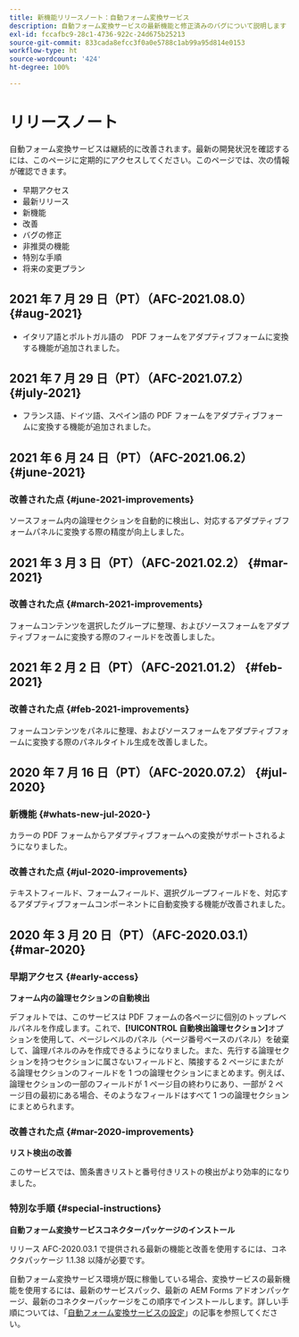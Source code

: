 ```yaml
---
title: 新機能リリースノート：自動フォーム変換サービス
description: 自動フォーム変換サービスの最新機能と修正済みのバグについて説明します
exl-id: fccafbc9-28c1-4736-922c-24d675b25213
source-git-commit: 833cada8efcc3f0a0e5788c1ab99a95d814e0153
workflow-type: ht
source-wordcount: '424'
ht-degree: 100%

---
```


# リリースノート

自動フォーム変換サービスは継続的に改善されます。最新の開発状況を確認するには、このページに定期的にアクセスしてください。このページでは、次の情報が確認できます。

* 早期アクセス
* 最新リリース
* 新機能
* 改善
* バグの修正
* 非推奨の機能
* 特別な手順
* 将来の変更プラン

## 2021 年 7 月 29 日（PT）（AFC-2021.08.0） {#aug-2021}

* イタリア語とポルトガル語の　PDF フォームをアダプティブフォームに変換する機能が追加されました。

## 2021 年 7 月 29 日（PT）（AFC-2021.07.2） {#july-2021}

* フランス語、ドイツ語、スペイン語の PDF フォームをアダプティブフォームに変換する機能が追加されました。

## 2021 年 6 月 24 日（PT）（AFC-2021.06.2） {#june-2021}

### 改善された点 {#june-2021-improvements}

ソースフォーム内の論理セクションを自動的に検出し、対応するアダプティブフォームパネルに変換する際の精度が向上しました。

## 2021 年 3 月 3 日（PT）（AFC-2021.02.2） {#mar-2021}

### 改善された点 {#march-2021-improvements}

フォームコンテンツを選択したグループに整理、およびソースフォームをアダプティブフォームに変換する際のフィールドを改善しました。

## 2021 年 2 月 2 日（PT）（AFC-2021.01.2） {#feb-2021}

### 改善された点 {#feb-2021-improvements}

フォームコンテンツをパネルに整理、およびソースフォームをアダプティブフォームに変換する際のパネルタイトル生成を改善しました。

## 2020 年 7 月 16 日（PT）（AFC-2020.07.2） {#jul-2020}

### 新機能 {#whats-new-jul-2020-}

カラーの PDF フォームからアダプティブフォームへの変換がサポートされるようになりました。

### 改善された点 {#jul-2020-improvements}

テキストフィールド、フォームフィールド、選択グループフィールドを、対応するアダプティブフォームコンポーネントに自動変換する機能が改善されました。


## 2020 年 3 月 20 日（PT）（AFC-2020.03.1） {#mar-2020}

### 早期アクセス {#early-access}

**フォーム内の論理セクションの自動検出**

デフォルトでは、このサービスは PDF フォームの各ページに個別のトップレベルパネルを作成します。これで、**[!UICONTROL 自動検出論理セクション]**&#x200B;オプションを使用して、ページレベルのパネル（ページ番号ベースのパネル）を破棄して、論理パネルのみを作成できるようになりました。また、先行する論理セクションを持つセクションに属さないフィールドと、隣接する 2 ページにまたがる論理セクションのフィールドを 1 つの論理セクションにまとめます。例えば、論理セクションの一部のフィールドが 1 ページ目の終わりにあり、一部が 2 ページ目の最初にある場合、そのようなフィールドはすべて 1 つの論理セクションにまとめられます。

### 改善された点 {#mar-2020-improvements}

**リスト検出の改善**

このサービスでは、箇条書きリストと番号付きリストの検出がより効率的になりました。

### 特別な手順 {#special-instructions}

**自動フォーム変換サービスコネクターパッケージのインストール**

リリース AFC-2020.03.1 で提供される最新の機能と改善を使用するには、コネクタパッケージ 1.1.38 以降が必要です。

自動フォーム変換サービス環境が既に稼働している場合、変換サービスの最新機能を使用するには、最新のサービスパック、最新の AEM Forms アドオンパッケージ、最新のコネクターパッケージをこの順序でインストールします。詳しい手順については、「[自動フォーム変換サービスの設定](configure-service.md)」の記事を参照してください。
